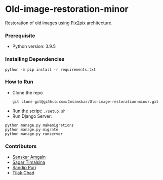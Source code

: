 # Old-image-restoration-minor
Restoration of old images using [Pix2pix](https://arxiv.org/pdf/1611.07004.pdf) architecture. 

### Prerequisite
* Python version: 3.9.5

### Installing Dependencies
```
python -m pip install -r requirements.txt
```

### How to Run
* Clone the repo
  ```
  git clone git@github.com:Imsanskar/Old-image-restoration-minor.git
  ```
* Run the script: `./setup.sh`
* Run Django Server: 
 ```
 python manage.py makemigrations
 python manage.py migrate
 python manage.py runserver
 ```

### Contributors
* [Sanskar Amgain](https://github.com/Imsanskar/)
* [Sagar Timalsina](https://github.com/Sgr45/)
* [Sandip Puri](https://github.com/Sandippuri/) 
* [Tilak Chad](https://github.com/TilakChad/)
